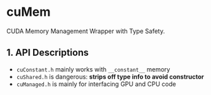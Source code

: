 # cuMem

CUDA Memory Management Wrapper with Type Safety.

## 1. API Descriptions

- `cuConstant.h` mainly works with `__constant__` memory
- `cuShared.h` is dangerous: **strips off type info to avoid constructor**
- `cuManaged.h` is mainly for interfacing GPU and CPU code
